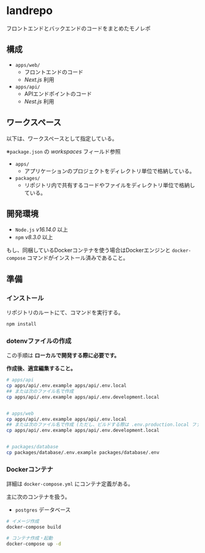 # landrepo
フロントエンドとバックエンドのコードをまとめたモノレポ


## 構成
- `apps/web/`
  - フロントエンドのコード
  - *Next.js* 利用
- `apps/api/`
  - APIエンドポイントのコード
  - *Nest.js* 利用


## ワークスペース
以下は、ワークスペースとして指定している。

※`package.json` の *workspaces* フィールド参照

- `apps/`
  - アプリケーションのプロジェクトをディレクトリ単位で格納している。
- `packages/`
  - リポジトリ内で共有するコードやファイルをディレクトリ単位で格納している。


## 開発環境
- `Node.js` *v16.14.0* 以上
- `npm` *v8.3.0* 以上

もし、同梱しているDockerコンテナを使う場合はDockerエンジンと `docker-compose` コマンドがインストール済みであること。


## 準備
### インストール
リポジトリのルートにて、コマンドを実行する。

```bash
npm install
```

### dotenvファイルの作成
この手順は **ローカルで開発する際に必要です。**

**作成後、適宜編集すること。**

```bash
# apps/api
cp apps/api/.env.example apps/api/.env.local
## または次のファイル名で作成
cp apps/api/.env.example apps/api/.env.development.local


# apps/web
cp apps/api/.env.example apps/api/.env.local
## または次のファイル名で作成 (ただし、ビルドする際は .env.production.local ファイルも用意すること)
cp apps/api/.env.example apps/api/.env.development.local


# packages/database
cp packages/database/.env.example packages/database/.env
```

### Dockerコンテナ
詳細は `docker-compose.yml` にコンテナ定義がある。

主に次のコンテナを扱う。

- `postgres` データベース

```bash
# イメージ作成
docker-compose build

# コンテナ作成・起動
docker-compose up -d
```
